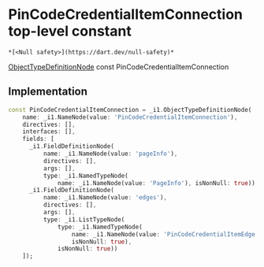 


# PinCodeCredentialItemConnection top-level constant






    *[<Null safety>](https://dart.dev/null-safety)*


[ObjectTypeDefinitionNode](https://pub.dev/documentation/gql/0.13.0/ast/ObjectTypeDefinitionNode-class.html) const PinCodeCredentialItemConnection
  







## Implementation

```dart
const PinCodeCredentialItemConnection = _i1.ObjectTypeDefinitionNode(
    name: _i1.NameNode(value: 'PinCodeCredentialItemConnection'),
    directives: [],
    interfaces: [],
    fields: [
      _i1.FieldDefinitionNode(
          name: _i1.NameNode(value: 'pageInfo'),
          directives: [],
          args: [],
          type: _i1.NamedTypeNode(
              name: _i1.NameNode(value: 'PageInfo'), isNonNull: true)),
      _i1.FieldDefinitionNode(
          name: _i1.NameNode(value: 'edges'),
          directives: [],
          args: [],
          type: _i1.ListTypeNode(
              type: _i1.NamedTypeNode(
                  name: _i1.NameNode(value: 'PinCodeCredentialItemEdge'),
                  isNonNull: true),
              isNonNull: true))
    ]);
```








